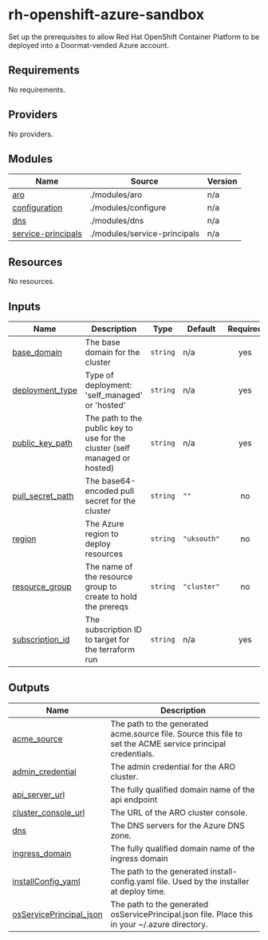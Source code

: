 # rh-openshift-azure-sandbox

Set up the prerequisites to allow Red Hat OpenShift Container Platform to be deployed into a Doormat-vended Azure account.

<!-- BEGIN_TF_DOCS -->
## Requirements

No requirements.

## Providers

No providers.

## Modules

| Name | Source | Version |
|------|--------|---------|
| <a name="module_aro"></a> [aro](#module\_aro) | ./modules/aro | n/a |
| <a name="module_configuration"></a> [configuration](#module\_configuration) | ./modules/configure | n/a |
| <a name="module_dns"></a> [dns](#module\_dns) | ./modules/dns | n/a |
| <a name="module_service-principals"></a> [service-principals](#module\_service-principals) | ./modules/service-principals | n/a |

## Resources

No resources.

## Inputs

| Name | Description | Type | Default | Required |
|------|-------------|------|---------|:--------:|
| <a name="input_base_domain"></a> [base\_domain](#input\_base\_domain) | The base domain for the cluster | `string` | n/a | yes |
| <a name="input_deployment_type"></a> [deployment\_type](#input\_deployment\_type) | Type of deployment: 'self\_managed' or 'hosted' | `string` | n/a | yes |
| <a name="input_public_key_path"></a> [public\_key\_path](#input\_public\_key\_path) | The path to the public key to use for the cluster (self managed or hosted) | `string` | n/a | yes |
| <a name="input_pull_secret_path"></a> [pull\_secret\_path](#input\_pull\_secret\_path) | The base64-encoded pull secret for the cluster | `string` | `""` | no |
| <a name="input_region"></a> [region](#input\_region) | The Azure region to deploy resources | `string` | `"uksouth"` | no |
| <a name="input_resource_group"></a> [resource\_group](#input\_resource\_group) | The name of the resource group to create to hold the prereqs | `string` | `"cluster"` | no |
| <a name="input_subscription_id"></a> [subscription\_id](#input\_subscription\_id) | The subscription ID to target for the terraform run | `string` | n/a | yes |

## Outputs

| Name | Description |
|------|-------------|
| <a name="output_acme_source"></a> [acme\_source](#output\_acme\_source) | The path to the generated acme.source file. Source this file to set the ACME service principal credentials. |
| <a name="output_admin_credential"></a> [admin\_credential](#output\_admin\_credential) | The admin credential for the ARO cluster. |
| <a name="output_api_server_url"></a> [api\_server\_url](#output\_api\_server\_url) | The fully qualified domain name of the api endpoint |
| <a name="output_cluster_console_url"></a> [cluster\_console\_url](#output\_cluster\_console\_url) | The URL of the ARO cluster console. |
| <a name="output_dns"></a> [dns](#output\_dns) | The DNS servers for the Azure DNS zone. |
| <a name="output_ingress_domain"></a> [ingress\_domain](#output\_ingress\_domain) | The fully qualified domain name of the ingress domain |
| <a name="output_installConfig_yaml"></a> [installConfig\_yaml](#output\_installConfig\_yaml) | The path to the generated install-config.yaml file. Used by the installer at deploy time. |
| <a name="output_osServicePrincipal_json"></a> [osServicePrincipal\_json](#output\_osServicePrincipal\_json) | The path to the generated osServicePrincipal.json file. Place this in your ~/.azure directory. |
<!-- END_TF_DOCS -->